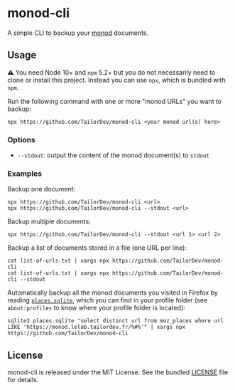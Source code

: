 # monod-cli

A simple CLI to backup your [monod](https://github.com/TailorDev/monod)
documents.

## Usage

:warning: You need Node 10+ and `npm` 5.2+ but you do not necessarily need to
clone or install this project. Instead you can use `npx`, which is bundled with
`npm`.

Run the following command with one or more "monod URLs" you want to backup:

```
npx https://github.com/TailorDev/monod-cli <your monod url(s) here>
```

### Options

- `--stdout`: output the content of the monod document(s) to `stdout`

### Examples

Backup one document:

```
npx https://github.com/TailorDev/monod-cli <url>
npx https://github.com/TailorDev/monod-cli --stdout <url>
```

Backup multiple documents:

```
npx https://github.com/TailorDev/monod-cli --stdout <url 1> <url 2>
```

Backup a list of documents stored in a file (one URL per line):

```
cat list-of-urls.txt | xargs npx https://github.com/TailorDev/monod-cli
cat list-of-urls.txt | xargs npx https://github.com/TailorDev/monod-cli --stdout
```

Automatically backup all the monod documents you visited in Firefox by reading
[`places.sqlite`](https://developer.mozilla.org/en-US/docs/Mozilla/Tech/Places/Database),
which you can find in your profile folder (see `about:profiles` to know where
your profile folder is located):

```
sqlite3 places.sqlite "select distinct url from moz_places where url LIKE 'https://monod.lelab.tailordev.fr/%#%'" | xargs npx https://github.com/TailorDev/monod-cli
```

## License

monod-cli is released under the MIT License. See the bundled
[LICENSE](LICENSE.md) file for details.
